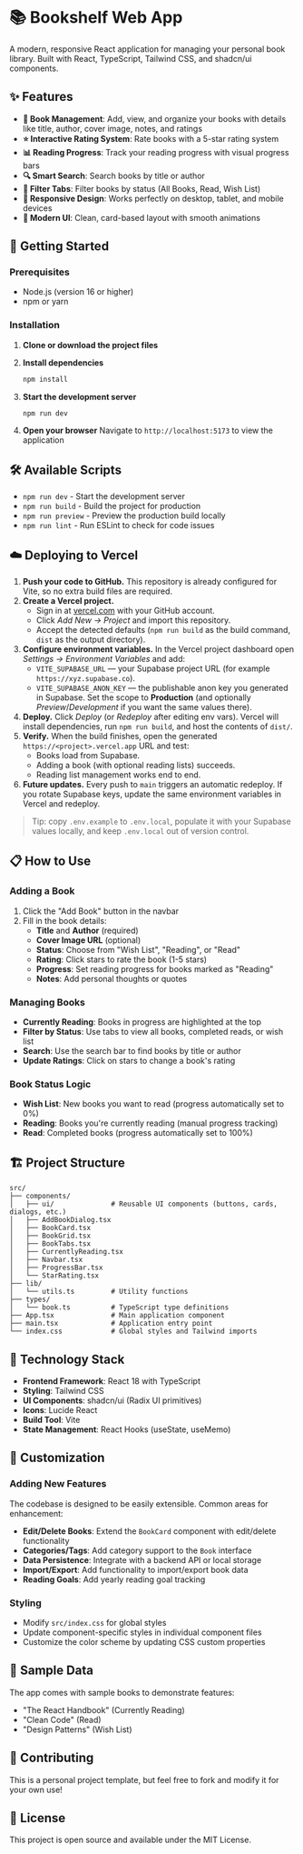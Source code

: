 # 📚 Bookshelf Web App

A modern, responsive React application for managing your personal book library. Built with React, TypeScript, Tailwind CSS, and shadcn/ui components.

## ✨ Features

- **📖 Book Management**: Add, view, and organize your books with details like title, author, cover image, notes, and ratings
- **⭐ Interactive Rating System**: Rate books with a 5-star rating system
- **📊 Reading Progress**: Track your reading progress with visual progress bars
- **🔍 Smart Search**: Search books by title or author
- **📑 Filter Tabs**: Filter books by status (All Books, Read, Wish List)
- **📱 Responsive Design**: Works perfectly on desktop, tablet, and mobile devices
- **🎨 Modern UI**: Clean, card-based layout with smooth animations

## 🚀 Getting Started

### Prerequisites

- Node.js (version 16 or higher)
- npm or yarn

### Installation

1. **Clone or download the project files**

2. **Install dependencies**
   ```bash
   npm install
   ```

3. **Start the development server**
   ```bash
   npm run dev
   ```

4. **Open your browser**
   Navigate to `http://localhost:5173` to view the application

## 🛠️ Available Scripts

- `npm run dev` - Start the development server
- `npm run build` - Build the project for production
- `npm run preview` - Preview the production build locally
- `npm run lint` - Run ESLint to check for code issues

## ☁️ Deploying to Vercel

1. **Push your code to GitHub.** This repository is already configured for Vite, so no extra build files are required.
2. **Create a Vercel project.**
   - Sign in at [vercel.com](https://vercel.com) with your GitHub account.
   - Click *Add New → Project* and import this repository.
   - Accept the detected defaults (`npm run build` as the build command, `dist` as the output directory).
3. **Configure environment variables.** In the Vercel project dashboard open *Settings → Environment Variables* and add:
   - `VITE_SUPABASE_URL` — your Supabase project URL (for example `https://xyz.supabase.co`).
   - `VITE_SUPABASE_ANON_KEY` — the publishable anon key you generated in Supabase.
   Set the scope to **Production** (and optionally *Preview*/*Development* if you want the same values there).
4. **Deploy.** Click *Deploy* (or *Redeploy* after editing env vars). Vercel will install dependencies, run `npm run build`, and host the contents of `dist/`.
5. **Verify.** When the build finishes, open the generated `https://<project>.vercel.app` URL and test:
   - Books load from Supabase.
   - Adding a book (with optional reading lists) succeeds.
   - Reading list management works end to end.
6. **Future updates.** Every push to `main` triggers an automatic redeploy. If you rotate Supabase keys, update the same environment variables in Vercel and redeploy.

> Tip: copy `.env.example` to `.env.local`, populate it with your Supabase values locally, and keep `.env.local` out of version control.

## 📋 How to Use

### Adding a Book
1. Click the "Add Book" button in the navbar
2. Fill in the book details:
   - **Title** and **Author** (required)
   - **Cover Image URL** (optional)
   - **Status**: Choose from "Wish List", "Reading", or "Read"
   - **Rating**: Click stars to rate the book (1-5 stars)
   - **Progress**: Set reading progress for books marked as "Reading"
   - **Notes**: Add personal thoughts or quotes

### Managing Books
- **Currently Reading**: Books in progress are highlighted at the top
- **Filter by Status**: Use tabs to view all books, completed reads, or wish list
- **Search**: Use the search bar to find books by title or author
- **Update Ratings**: Click on stars to change a book's rating

### Book Status Logic
- **Wish List**: New books you want to read (progress automatically set to 0%)
- **Reading**: Books you're currently reading (manual progress tracking)
- **Read**: Completed books (progress automatically set to 100%)

## 🏗️ Project Structure

```
src/
├── components/
│   ├── ui/              # Reusable UI components (buttons, cards, dialogs, etc.)
│   ├── AddBookDialog.tsx
│   ├── BookCard.tsx
│   ├── BookGrid.tsx
│   ├── BookTabs.tsx
│   ├── CurrentlyReading.tsx
│   ├── Navbar.tsx
│   ├── ProgressBar.tsx
│   └── StarRating.tsx
├── lib/
│   └── utils.ts         # Utility functions
├── types/
│   └── book.ts          # TypeScript type definitions
├── App.tsx              # Main application component
├── main.tsx             # Application entry point
└── index.css            # Global styles and Tailwind imports
```

## 🎨 Technology Stack

- **Frontend Framework**: React 18 with TypeScript
- **Styling**: Tailwind CSS
- **UI Components**: shadcn/ui (Radix UI primitives)
- **Icons**: Lucide React
- **Build Tool**: Vite
- **State Management**: React Hooks (useState, useMemo)

## 🔧 Customization

### Adding New Features
The codebase is designed to be easily extensible. Common areas for enhancement:

- **Edit/Delete Books**: Extend the `BookCard` component with edit/delete functionality
- **Categories/Tags**: Add category support to the `Book` interface
- **Data Persistence**: Integrate with a backend API or local storage
- **Import/Export**: Add functionality to import/export book data
- **Reading Goals**: Add yearly reading goal tracking

### Styling
- Modify `src/index.css` for global styles
- Update component-specific styles in individual component files
- Customize the color scheme by updating CSS custom properties

## 🌟 Sample Data

The app comes with sample books to demonstrate features:
- "The React Handbook" (Currently Reading)
- "Clean Code" (Read)
- "Design Patterns" (Wish List)

## 🤝 Contributing

This is a personal project template, but feel free to fork and modify it for your own use!

## 📄 License

This project is open source and available under the MIT License.
